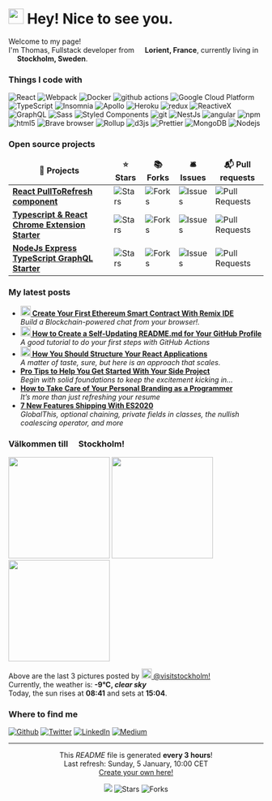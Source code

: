 <h1><img src="https://emojis.slackmojis.com/emojis/images/1531849430/4246/blob-sunglasses.gif?1531849430" width="30"/> Hey! Nice to see you.</h1>


<p>Welcome to my page! </br> I'm Thomas, Fullstack developer from <img src="https://cdn-icons-png.flaticon.com/512/197/197560.png" width="13"/> <b>Lorient, France</b>, currently living in <img src="https://cdn-icons-png.flaticon.com/512/197/197564.png" width="13"/> <b>Stockholm, Sweden</b>. </p>
<h3>Things I code with</h3>
<p>
  <img alt="React" src="https://img.shields.io/badge/-React-45b8d8?style=flat-square&logo=react&logoColor=white" />
  <img alt="Webpack" src="https://img.shields.io/badge/-Webpack-8DD6F9?style=flat-square&logo=webpack&logoColor=white" /> 
  <img alt="Docker" src="https://img.shields.io/badge/-Docker-46a2f1?style=flat-square&logo=docker&logoColor=white" />
  <img alt="github actions" src="https://img.shields.io/badge/-Github_Actions-2088FF?style=flat-square&logo=github-actions&logoColor=white" />
  <img alt="Google Cloud Platform" src="https://img.shields.io/badge/-Google_Cloud_Platform-1a73e8?style=flat-square&logo=google-cloud&logoColor=white" />
  <img alt="TypeScript" src="https://img.shields.io/badge/-TypeScript-007ACC?style=flat-square&logo=typescript&logoColor=white" />
  <img alt="Insomnia" src="https://img.shields.io/badge/-Insomnia-5849BE?style=flat-square&logo=insomnia&logoColor=white" />
  <img alt="Apollo" src="https://img.shields.io/badge/-Apollo%20GraphQL-311C87?style=flat-square&logo=apollo-graphql&logoColor=white" />
  <img alt="Heroku" src="https://img.shields.io/badge/-Heroku-430098?style=flat-square&logo=heroku&logoColor=white" />
  <img alt="redux" src="https://img.shields.io/badge/-Redux-764ABC?style=flat-square&logo=redux&logoColor=white" />
  <img alt="ReactiveX" src="https://img.shields.io/badge/-RxJs-B7178C?style=flat-square&logo=reactivex&logoColor=white" />
  <img alt="GraphQL" src="https://img.shields.io/badge/-GraphQL-E10098?style=flat-square&logo=graphql&logoColor=white" />
  <img alt="Sass" src="https://img.shields.io/badge/-Sass-CC6699?style=flat-square&logo=sass&logoColor=white" />
  <img alt="Styled Components" src="https://img.shields.io/badge/-Styled_Components-db7092?style=flat-square&logo=styled-components&logoColor=white" />
  <img alt="git" src="https://img.shields.io/badge/-Git-F05032?style=flat-square&logo=git&logoColor=white" />
  <img alt="NestJs" src="https://img.shields.io/badge/-NestJs-ea2845?style=flat-square&logo=nestjs&logoColor=white" />
  <img alt="angular" src="https://img.shields.io/badge/-Angular-DD0031?style=flat-square&logo=angular&logoColor=white" />
  <img alt="npm" src="https://img.shields.io/badge/-NPM-CB3837?style=flat-square&logo=npm&logoColor=white" />
  <img alt="html5" src="https://img.shields.io/badge/-HTML5-E34F26?style=flat-square&logo=html5&logoColor=white" />
  <img alt="Brave browser" src="https://img.shields.io/badge/-Brave_Browser-FB542B?style=flat-square&logo=brave&logoColor=white" />
  <img alt="Rollup" src="https://img.shields.io/badge/-Rollup-EC4A3F?style=flat-square&logo=rollup.js&logoColor=white" />
  <img alt="d3js" src="https://img.shields.io/badge/-D3.js-F9A03C?style=flat-square&logo=d3.js&logoColor=white" />
  <img alt="Prettier" src="https://img.shields.io/badge/-Prettier-F7B93E?style=flat-square&logo=prettier&logoColor=white" />
  <img alt="MongoDB" src="https://img.shields.io/badge/-MongoDB-13aa52?style=flat-square&logo=mongodb&logoColor=white" />
  <img alt="Nodejs" src="https://img.shields.io/badge/-Nodejs-43853d?style=flat-square&logo=Node.js&logoColor=white" />
</p>
<h3>Open source projects</h3>
<table>
  <thead align="center">
    <tr border: none;>
      <td><b>🎁 Projects</b></td>
      <td><b>⭐ Stars</b></td>
      <td><b>📚 Forks</b></td>
      <td><b>🛎 Issues</b></td>
      <td><b>📬 Pull requests</b></td>
    </tr>
  </thead>
  <tbody>
    <tr>
      <td><a href="https://github.com/thmsgbrt/react-simple-pull-to-refresh"><b>React PullToRefresh component</b></a></td>
      <td><img alt="Stars" src="https://img.shields.io/github/stars/thmsgbrt/react-simple-pull-to-refresh?style=flat-square&labelColor=343b41"/></td>
      <td><img alt="Forks" src="https://img.shields.io/github/forks/thmsgbrt/react-simple-pull-to-refresh?style=flat-square&labelColor=343b41"/></td>
      <td><img alt="Issues" src="https://img.shields.io/github/issues/thmsgbrt/react-simple-pull-to-refresh?style=flat-square&labelColor=343b41"/></td>
      <td><img alt="Pull Requests" src="https://img.shields.io/github/issues-pr/thmsgbrt/react-simple-pull-to-refresh?style=flat-square&labelColor=343b41"/></td>
    </tr>
	  <tr>
      <td><a href="https://github.com/thmsgbrt/Chrome-Extension-with-React-and-Typescript-Starter-Pack"><b>Typescript & React Chrome Extension Starter</b></a></td>
      <td><img alt="Stars" src="https://img.shields.io/github/stars/thmsgbrt/Chrome-Extension-with-React-and-Typescript-Starter-Pack?style=flat-square&labelColor=343b41"/></td>
      <td><img alt="Forks" src="https://img.shields.io/github/forks/thmsgbrt/Chrome-Extension-with-React-and-Typescript-Starter-Pack?style=flat-square&labelColor=343b41"/></td>
      <td><img alt="Issues" src="https://img.shields.io/github/issues/thmsgbrt/Chrome-Extension-with-React-and-Typescript-Starter-Pack?style=flat-square&labelColor=343b41"/></td>
      <td><img alt="Pull Requests" src="https://img.shields.io/github/issues-pr/thmsgbrt/Chrome-Extension-with-React-and-Typescript-Starter-Pack?style=flat-square&labelColor=343b41"/></td>
    </tr>
    <tr>
      <td><a href="https://github.com/thmsgbrt/nodejs-typescript-express-apollo-graphql-starter"><b>NodeJs Express TypeScript GraphQL Starter</b></a></td>
      <td><img alt="Stars" src="https://img.shields.io/github/stars/thmsgbrt/nodejs-typescript-express-apollo-graphql-starter?style=flat-square&labelColor=343b41"/></td>
      <td><img alt="Forks" src="https://img.shields.io/github/forks/thmsgbrt/nodejs-typescript-express-apollo-graphql-starter?style=flat-square&labelColor=343b41"/></td>
      <td><img alt="Issues" src="https://img.shields.io/github/issues/thmsgbrt/nodejs-typescript-express-apollo-graphql-starter?style=flat-square&labelColor=343b41"/></td>
      <td><img alt="Pull Requests" src="https://img.shields.io/github/issues-pr/thmsgbrt/nodejs-typescript-express-apollo-graphql-starter?style=flat-square&labelColor=343b41"/></td>
    </tr>
  </tbody>
</table>
<h3>My latest posts</h3>
<ul>
  <li><a href="https://medium.com/better-programming/create-your-first-ethereum-smart-contract-with-remix-ide-667e46e81901"><b><img src="https://emojipedia-us.s3.dualstack.us-west-1.amazonaws.com/thumbs/240/apple/237/fire_1f525.png" width="20" alt="new" /> Create Your First Ethereum Smart Contract With Remix IDE</b></a><br/><i>Build a Blockchain-powered chat from your browser!.</i></li>
  <li><a href="https://medium.com/@th.guibert/how-to-create-a-self-updating-readme-md-for-your-github-profile-f8b05744ca91"><b><img src="https://emojipedia-us.s3.dualstack.us-west-1.amazonaws.com/thumbs/240/apple/237/fire_1f525.png" width="20" alt="new" /> How to Create a Self-Updating README.md for Your GitHub Profile</b></a><br/><i>A good tutorial to do your first steps with GitHub Actions</i></li>
    <li><a href="https://medium.com/better-programming/how-you-should-structure-your-react-applications-e7dd32375a98"><b><img src="https://emojipedia-us.s3.dualstack.us-west-1.amazonaws.com/thumbs/240/apple/237/fire_1f525.png" width="20" alt="new" /> How You Should Structure Your React Applications</b></a><br/><i>A matter of taste, sure, but here is an approach that scales.</i></li>
  <li><a href="https://medium.com/better-programming/pro-tips-to-help-you-get-started-with-your-side-project-15d01b76e0d8"><b>Pro Tips to Help You Get Started With Your Side Project</b></a><br/><i>Begin with solid foundations to keep the excitement kicking in...</i></li>
  <li><a href="https://medium.com/better-programming/how-to-take-care-of-your-personal-branding-as-a-programmer-2d3aeba56cb9"><b>How to Take Care of Your Personal Branding as a Programmer</b></a><br/><i>It’s more than just refreshing your resume</i></li>
  <li><a href="https://medium.com/better-programming/8-new-features-shipping-with-es2020-7a2721f710fb"><b>7 New Features Shipping With ES2020</b></a><br/><i>GlobalThis, optional chaining, private fields in classes, the nullish coalescing operator, and more</i></li>
</ul>
<h3>Välkommen till <img src="https://cdn-icons-png.flaticon.com/512/197/197564.png" width="13"/> Stockholm!</h3>
<p><img width="200" src="" /> <img width="200" src="" /> <img width="200" src="" /></p>
<p>Above are the last 3 pictures posted by <a href="https://www.instagram.com/visitstockholm/" target="_blank"><img src="https://upload.wikimedia.org/wikipedia/commons/thumb/e/e7/Instagram_logo_2016.svg/1024px-Instagram_logo_2016.svg.png" width="20"/> @visitstockholm!</a><br/>Currently, the weather is: <b> -9°C, <i>clear sky</i></b></br>Today, the sun rises at <b>08:41</b> and sets at <b>15:04</b>.</p>
<h3>Where to find me</h3>
<p><a href="https://github.com/thmsgbrt" target="_blank"><img alt="Github" src="https://img.shields.io/badge/GitHub-%2312100E.svg?&style=for-the-badge&logo=Github&logoColor=white" /></a> <a href="https://twitter.com/Guibz16" target="_blank"><img alt="Twitter" src="https://img.shields.io/badge/twitter-%231DA1F2.svg?&style=for-the-badge&logo=twitter&logoColor=white" /></a> <a href="https://www.linkedin.com/in/thomas-guibert" target="_blank"><img alt="LinkedIn" src="https://img.shields.io/badge/linkedin-%230077B5.svg?&style=for-the-badge&logo=linkedin&logoColor=white" /></a> <a href="https://medium.com/@th.guibert" target="_blank"><img alt="Medium" src="https://img.shields.io/badge/medium-%2312100E.svg?&style=for-the-badge&logo=medium&logoColor=white" /></a>
</p>

------------
<p align="center">This <i>README</i> file is generated <b>every 3 hours</b>!</br>Last refresh: Sunday, 5 January, 10:00 CET<br /><a href="https://medium.com/@th.guibert/how-to-create-a-self-updating-readme-md-for-your-github-profile-f8b05744ca91">Create your own here!</a></p>
<p align="center"><img src="https://github.com/thmsgbrt/thmsgbrt/workflows/README%20build/badge.svg" /> <img alt="Stars" src="https://img.shields.io/github/stars/thmsgbrt/thmsgbrt?style=flat-square&labelColor=343b41"/> <img alt="Forks" src="https://img.shields.io/github/forks/thmsgbrt/thmsgbrt?style=flat-square&labelColor=343b41"/></p>

